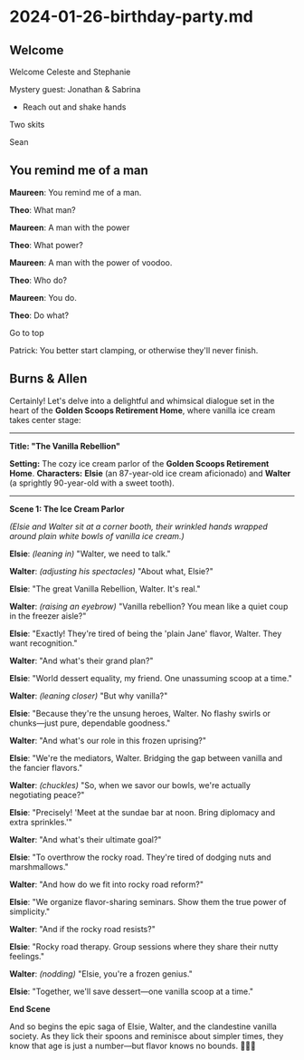 # 2024-01-26-birthday-party.md


## Welcome

Welcome Celeste and Stephanie

Mystery guest: Jonathan & Sabrina
* Reach out and shake hands

Two skits

Sean




## You remind me of a man

**Maureen**: You remind me of a man.

**Theo**: What man?

**Maureen**: A man with the power

**Theo**: What power?

**Maureen**: A man with the power of voodoo.

**Theo**: Who do?

**Maureen**: You do.

**Theo**: Do what?

Go to top

Patrick: You better start clamping, or otherwise they'll never finish.

## Burns & Allen
Certainly! Let's delve into a delightful and whimsical dialogue set in the heart of the **Golden Scoops Retirement Home**, where vanilla ice cream takes center stage:

---

**Title: "The Vanilla Rebellion"**

**Setting:** The cozy ice cream parlor of the **Golden Scoops Retirement Home**. **Characters:** **Elsie** (an 87-year-old ice cream aficionado) and **Walter** (a sprightly 90-year-old with a sweet tooth).

---

**Scene 1: The Ice Cream Parlor**

*(Elsie and Walter sit at a corner booth, their wrinkled hands wrapped around plain white bowls of vanilla ice cream.)*

**Elsie**: *(leaning in)* "Walter, we need to talk."

**Walter**: *(adjusting his spectacles)* "About what, Elsie?"

**Elsie**: "The great Vanilla Rebellion, Walter. It's real."

**Walter**: *(raising an eyebrow)* "Vanilla rebellion? You mean like a quiet coup in the freezer aisle?"

**Elsie**: "Exactly! They're tired of being the 'plain Jane' flavor, Walter. They want recognition."

**Walter**: "And what's their grand plan?"

**Elsie**: "World dessert equality, my friend. One unassuming scoop at a time."

**Walter**: *(leaning closer)* "But why vanilla?"

**Elsie**: "Because they're the unsung heroes, Walter. No flashy swirls or chunks—just pure, dependable goodness."

**Walter**: "And what's our role in this frozen uprising?"

**Elsie**: "We're the mediators, Walter. Bridging the gap between vanilla and the fancier flavors."

**Walter**: *(chuckles)* "So, when we savor our bowls, we're actually negotiating peace?"

**Elsie**: "Precisely! 'Meet at the sundae bar at noon. Bring diplomacy and extra sprinkles.'"

**Walter**: "And what's their ultimate goal?"

**Elsie**: "To overthrow the rocky road. They're tired of dodging nuts and marshmallows."

**Walter**: "And how do we fit into rocky road reform?"

**Elsie**: "We organize flavor-sharing seminars. Show them the true power of simplicity."

**Walter**: "And if the rocky road resists?"

**Elsie**: "Rocky road therapy. Group sessions where they share their nutty feelings."

**Walter**: *(nodding)* "Elsie, you're a frozen genius."

**Elsie**: "Together, we'll save dessert—one vanilla scoop at a time."


**End Scene**

And so begins the epic saga of Elsie, Walter, and the clandestine vanilla society. As they lick their spoons and reminisce about simpler times, they know that age is just a number—but flavor knows no bounds. 🍦🌟😄
